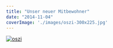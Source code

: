 ```yaml
---
title: "Unser neuer Mitbewohner"
date: "2014-11-04"
coverImage: './images/oszi-300x225.jpg'
---
```


[![oszi](../images/oszi-300x225.jpg)](https://hackzogtum-coburg.de/wp-content/uploads/2014/11/oszi.jpg)
